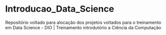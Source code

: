 # Introducao_Data_Science
Repositório voltado para alocação dos projetos voltados para o treinamento em Data Science - DIO | Treinamento introdutório a Ciência da Computação
